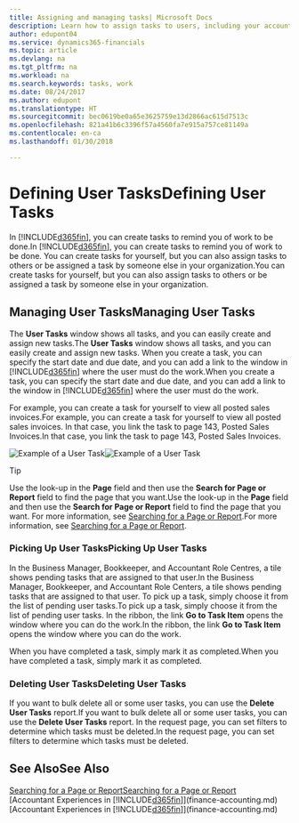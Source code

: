 ```yaml
---
title: Assigning and managing tasks| Microsoft Docs
description: Learn how to assign tasks to users, including your accountant, in Finance and Operations, Business edition
author: edupont04
ms.service: dynamics365-financials
ms.topic: article
ms.devlang: na
ms.tgt_pltfrm: na
ms.workload: na
ms.search.keywords: tasks, work
ms.date: 08/24/2017
ms.author: edupont
ms.translationtype: HT
ms.sourcegitcommit: bec0619be0a65e3625759e13d2866ac615d7513c
ms.openlocfilehash: 821a41b6c3396f57a4560fa7e915a757ce81149a
ms.contentlocale: en-ca
ms.lasthandoff: 01/30/2018

---
```

# <a name="defining-user-tasks"></a><span data-ttu-id="cca25-103">Defining User Tasks</span><span class="sxs-lookup"><span data-stu-id="cca25-103">Defining User Tasks</span></span>
<span data-ttu-id="cca25-104">In [!INCLUDE[d365fin](includes/d365fin_md.md)], you can create tasks to remind you of work to be done.</span><span class="sxs-lookup"><span data-stu-id="cca25-104">In [!INCLUDE[d365fin](includes/d365fin_md.md)], you can create tasks to remind you of work to be done.</span></span> <span data-ttu-id="cca25-105">You can create tasks for yourself, but you can also assign tasks to others or be assigned a task by someone else in your organization.</span><span class="sxs-lookup"><span data-stu-id="cca25-105">You can create tasks for yourself, but you can also assign tasks to others or be assigned a task by someone else in your organization.</span></span>  

## <a name="managing-user-tasks"></a><span data-ttu-id="cca25-106">Managing User Tasks</span><span class="sxs-lookup"><span data-stu-id="cca25-106">Managing User Tasks</span></span>
<span data-ttu-id="cca25-107">The **User Tasks** window shows all tasks, and you can easily create and assign new tasks.</span><span class="sxs-lookup"><span data-stu-id="cca25-107">The **User Tasks** window shows all tasks, and you can easily create and assign new tasks.</span></span> <span data-ttu-id="cca25-108">When you create a task, you can specify the start date and due date, and you can add a link to the window in [!INCLUDE[d365fin](includes/d365fin_md.md)] where the user must do the work.</span><span class="sxs-lookup"><span data-stu-id="cca25-108">When you create a task, you can specify the start date and due date, and you can add a link to the window in [!INCLUDE[d365fin](includes/d365fin_md.md)] where the user must do the work.</span></span>  

<span data-ttu-id="cca25-109">For example, you can create a task for yourself to view all posted sales invoices.</span><span class="sxs-lookup"><span data-stu-id="cca25-109">For example, you can create a task for yourself to view all posted sales invoices.</span></span> <span data-ttu-id="cca25-110">In that case, you link the task to page 143, Posted Sales Invoices.</span><span class="sxs-lookup"><span data-stu-id="cca25-110">In that case, you link the task to page 143, Posted Sales Invoices.</span></span>  

<span data-ttu-id="cca25-111">![Example of a User Task](media/across-user-tasks/sample-user-task.png "Example of a user task")</span><span class="sxs-lookup"><span data-stu-id="cca25-111">![Example of a User Task](media/across-user-tasks/sample-user-task.png "Example of a user task")</span></span>

> [!TIP]  
>  <span data-ttu-id="cca25-112">Use the look-up in the **Page** field and then use the **Search for Page or Report** field to find the page that you want.</span><span class="sxs-lookup"><span data-stu-id="cca25-112">Use the look-up in the **Page** field and then use the **Search for Page or Report** field to find the page that you want.</span></span> <span data-ttu-id="cca25-113">For more information, see [Searching for a Page or Report](ui-search.md).</span><span class="sxs-lookup"><span data-stu-id="cca25-113">For more information, see [Searching for a Page or Report](ui-search.md).</span></span>  

### <a name="picking-up-user-tasks"></a><span data-ttu-id="cca25-114">Picking Up User Tasks</span><span class="sxs-lookup"><span data-stu-id="cca25-114">Picking Up User Tasks</span></span>
<span data-ttu-id="cca25-115">In the Business Manager, Bookkeeper, and Accountant Role Centres, a tile shows pending tasks that are assigned to that user.</span><span class="sxs-lookup"><span data-stu-id="cca25-115">In the Business Manager, Bookkeeper, and Accountant Role Centers, a tile shows pending tasks that are assigned to that user.</span></span> <span data-ttu-id="cca25-116">To pick up a task, simply choose it from the list of pending user tasks.</span><span class="sxs-lookup"><span data-stu-id="cca25-116">To pick up a task, simply choose it from the list of pending user tasks.</span></span> <span data-ttu-id="cca25-117">In the ribbon, the link **Go to Task Item** opens the window where you can do the work.</span><span class="sxs-lookup"><span data-stu-id="cca25-117">In the ribbon, the link **Go to Task Item** opens the window where you can do the work.</span></span>  

<span data-ttu-id="cca25-118">When you have completed a task, simply mark it as completed.</span><span class="sxs-lookup"><span data-stu-id="cca25-118">When you have completed a task, simply mark it as completed.</span></span>  

### <a name="deleting-user-tasks"></a><span data-ttu-id="cca25-119">Deleting User Tasks</span><span class="sxs-lookup"><span data-stu-id="cca25-119">Deleting User Tasks</span></span>
<span data-ttu-id="cca25-120">If you want to bulk delete all or some user tasks, you can use the **Delete User Tasks** report.</span><span class="sxs-lookup"><span data-stu-id="cca25-120">If you want to bulk delete all or some user tasks, you can use the **Delete User Tasks** report.</span></span> <span data-ttu-id="cca25-121">In the request page, you can set filters to determine which tasks must be deleted.</span><span class="sxs-lookup"><span data-stu-id="cca25-121">In the request page, you can set filters to determine which tasks must be deleted.</span></span>  

## <a name="see-also"></a><span data-ttu-id="cca25-122">See Also</span><span class="sxs-lookup"><span data-stu-id="cca25-122">See Also</span></span>
[<span data-ttu-id="cca25-123">Searching for a Page or Report</span><span class="sxs-lookup"><span data-stu-id="cca25-123">Searching for a Page or Report</span></span>](ui-search.md)  
<span data-ttu-id="cca25-124">[Accountant Experiences in [!INCLUDE[d365fin](includes/d365fin_md.md)]](finance-accounting.md)</span><span class="sxs-lookup"><span data-stu-id="cca25-124">[Accountant Experiences in [!INCLUDE[d365fin](includes/d365fin_md.md)]](finance-accounting.md)</span></span>  

